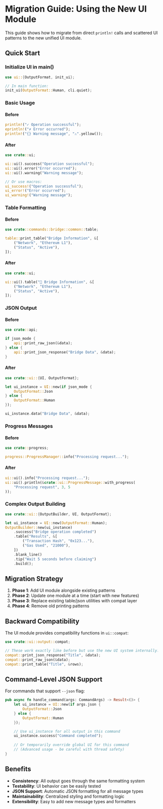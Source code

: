 # Migration Guide: Using the New UI Module

This guide shows how to migrate from direct `println!` calls and scattered UI patterns to the new unified UI module.

## Quick Start

### Initialize UI in main()
```rust
use ui::{OutputFormat, init_ui};

// In main function:
init_ui(OutputFormat::Human, cli.quiet);
```

### Basic Usage

#### Before
```rust
println!("✓ Operation successful");
eprintln!("✗ Error occurred");
println!("{} Warning message", "⚠".yellow());
```

#### After
```rust
use crate::ui;

ui::ui().success("Operation successful");
ui::ui().error("Error occurred");
ui::ui().warning("Warning message");

// Or use macros:
ui_success!("Operation successful");
ui_error!("Error occurred");
ui_warning!("Warning message");
```

### Table Formatting

#### Before
```rust
use crate::commands::bridge::common::table;

table::print_table("Bridge Information", &[
    ("Network", "Ethereum L1"),
    ("Status", "Active"),
]);
```

#### After
```rust
use crate::ui;

ui::ui().table("🌉 Bridge Information", &[
    ("Network", "Ethereum L1"),
    ("Status", "Active"),
]);
```

### JSON Output

#### Before
```rust
use crate::api;

if json_mode {
    api::print_raw_json(&data);
} else {
    api::print_json_response("Bridge Data", &data);
}
```

#### After
```rust
use crate::ui::{UI, OutputFormat};

let ui_instance = UI::new(if json_mode { 
    OutputFormat::Json 
} else { 
    OutputFormat::Human 
});

ui_instance.data("Bridge Data", &data);
```

### Progress Messages

#### Before
```rust
use crate::progress;

progress::ProgressManager::info("Processing request...");
```

#### After
```rust
ui::ui().info("Processing request...");
ui::ui().println(&crate::ui::ProgressMessage::with_progress(
    "Processing request", 3, 5
));
```

### Complex Output Building

```rust
use crate::ui::{OutputBuilder, UI, OutputFormat};

let ui_instance = UI::new(OutputFormat::Human);
OutputBuilder::new(ui_instance)
    .success("Bridge operation completed")
    .table("Results", &[
        ("Transaction Hash", "0x123..."),
        ("Gas Used", "21000"),
    ])
    .blank_line()
    .tip("Wait 5 seconds before claiming")
    .build();
```

## Migration Strategy

1. **Phase 1**: Add UI module alongside existing patterns
2. **Phase 2**: Update one module at a time (start with new features)
3. **Phase 3**: Replace existing table/json utilities with compat layer
4. **Phase 4**: Remove old printing patterns

## Backward Compatibility

The UI module provides compatibility functions in `ui::compat`:

```rust
use crate::ui::output::compat;

// These work exactly like before but use the new UI system internally:
compat::print_json_response("Title", &data);
compat::print_raw_json(&data);
compat::print_table("Title", &rows);
```

## Command-Level JSON Support

For commands that support `--json` flag:

```rust
pub async fn handle_command(args: CommandArgs) -> Result<()> {
    let ui_instance = UI::new(if args.json {
        OutputFormat::Json
    } else {
        OutputFormat::Human  
    });

    // Use ui_instance for all output in this command
    ui_instance.success("Command completed");
    
    // Or temporarily override global UI for this command
    // (Advanced usage - be careful with thread safety)
}
```

## Benefits

- **Consistency**: All output goes through the same formatting system
- **Testability**: UI behavior can be easily tested
- **JSON Support**: Automatic JSON formatting for all message types
- **Maintainability**: Centralized styling and formatting logic
- **Extensibility**: Easy to add new message types and formatters